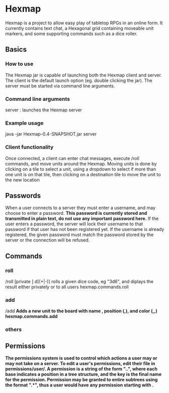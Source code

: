 # Hexmap
Hexmap is a project to allow easy play of tabletop RPGs in an online form. It currently contains text chat, a Hexagonal grid containing moveable unit markers, and some supporting commands such as a dice roller.

## Basics

### How to use
The Hexmap jar is capable of launching both the Hexmap client and server. The client is the default launch option (eg. double clicking the jar). The server must be started via command line arguments.

### Command line arguments
server : launches the Hexmap server

### Example usage
java -jar Hexmap-0.4-SNAPSHOT.jar server

### Client functionality
Once connected, a client can enter chat messages, execute /roll commands, and move units around the Hexmap. Moving units is done by clicking on a tile to select a unit, using a dropdown to select if more than one unit is on that tile, then clicking on a destination tile to move the unit to the new location

## Passwords
When a user connects to a server they must enter a username, and may choose to enter a password. **This password is currently stored and transmitted in plain text, do not use any important password here.** If the user enters a password, the server will lock their username to that password if that user has not been registered yet. If the username is already registered, the given password must match the password stored by the server or the connection will be refused.

## Commands

### roll
/roll [private ] <int>d<int>[(+|-)<int>]
rolls a given dice code, eg "3d6", and diplays the result either privately or to all users
hexmap.commands.roll

### add
/add <name> <x> <y> <r> <g> <b>
Adds a new unit to the board with name <name>, position (<x>,<y>), and color (<r>,<g>,<b>)
hexmap.commands.add

### others

## Permissions
The permissions system is used to control which actions a user may or may not take on a server. To edit a user's permissions, edit their file in permissions/user/. A permission is a string of the form "<base1>.<base2>.<key>", where each base indicates a position in a tree structure, and the key is the final name for the permission. Permission may be granted to entire subtrees using the format "<base1>.*", thus a user would have any permission starting with <base1>.
